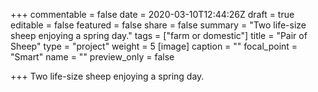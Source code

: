 +++
commentable = false
date = 2020-03-10T12:44:26Z
draft = true
editable = false
featured = false
share = false
summary = "Two life-size sheep enjoying a spring day."
tags = ["farm or domestic"]
title = "Pair of Sheep"
type = "project"
weight = 5
[image]
caption = ""
focal_point = "Smart"
name = ""
preview_only = false

+++
Two life-size sheep enjoying a spring day.